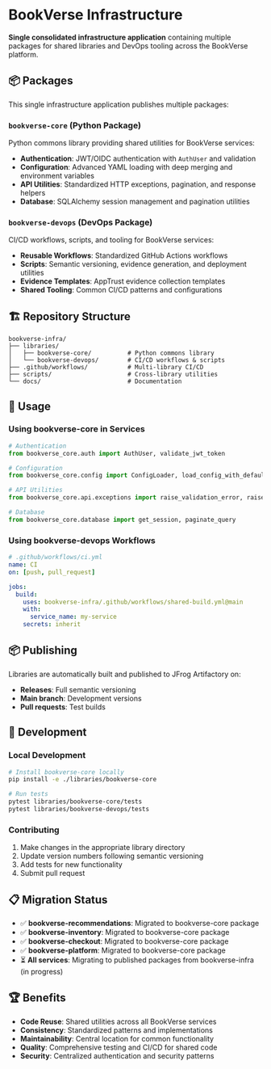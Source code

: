 # BookVerse Infrastructure

**Single consolidated infrastructure application** containing multiple packages for shared libraries and DevOps tooling across the BookVerse platform.

## 📦 Packages

This single infrastructure application publishes multiple packages:

### `bookverse-core` (Python Package)
Python commons library providing shared utilities for BookVerse services:
- **Authentication**: JWT/OIDC authentication with `AuthUser` and validation
- **Configuration**: Advanced YAML loading with deep merging and environment variables
- **API Utilities**: Standardized HTTP exceptions, pagination, and response helpers
- **Database**: SQLAlchemy session management and pagination utilities

### `bookverse-devops` (DevOps Package)
CI/CD workflows, scripts, and tooling for BookVerse services:
- **Reusable Workflows**: Standardized GitHub Actions workflows
- **Scripts**: Semantic versioning, evidence generation, and deployment utilities
- **Evidence Templates**: AppTrust evidence collection templates
- **Shared Tooling**: Common CI/CD patterns and configurations

## 🏗️ Repository Structure

```
bookverse-infra/
├── libraries/
│   ├── bookverse-core/          # Python commons library
│   └── bookverse-devops/        # CI/CD workflows & scripts
├── .github/workflows/           # Multi-library CI/CD
├── scripts/                     # Cross-library utilities
└── docs/                        # Documentation
```

## 🚀 Usage

### Using bookverse-core in Services

```python
# Authentication
from bookverse_core.auth import AuthUser, validate_jwt_token

# Configuration
from bookverse_core.config import ConfigLoader, load_config_with_defaults

# API Utilities
from bookverse_core.api.exceptions import raise_validation_error, raise_not_found_error

# Database
from bookverse_core.database import get_session, paginate_query
```

### Using bookverse-devops Workflows

```yaml
# .github/workflows/ci.yml
name: CI
on: [push, pull_request]

jobs:
  build:
    uses: bookverse-infra/.github/workflows/shared-build.yml@main
    with:
      service_name: my-service
    secrets: inherit
```

## 📦 Publishing

Libraries are automatically built and published to JFrog Artifactory on:
- **Releases**: Full semantic versioning
- **Main branch**: Development versions
- **Pull requests**: Test builds

## 🔧 Development

### Local Development
```bash
# Install bookverse-core locally
pip install -e ./libraries/bookverse-core

# Run tests
pytest libraries/bookverse-core/tests
pytest libraries/bookverse-devops/tests
```

### Contributing
1. Make changes in the appropriate library directory
2. Update version numbers following semantic versioning
3. Add tests for new functionality
4. Submit pull request

## 📋 Migration Status

- ✅ **bookverse-recommendations**: Migrated to bookverse-core package
- ✅ **bookverse-inventory**: Migrated to bookverse-core package  
- ✅ **bookverse-checkout**: Migrated to bookverse-core package
- ✅ **bookverse-platform**: Migrated to bookverse-core package
- ⏳ **All services**: Migrating to published packages from bookverse-infra (in progress)

## 🏆 Benefits

- **Code Reuse**: Shared utilities across all BookVerse services
- **Consistency**: Standardized patterns and implementations
- **Maintainability**: Central location for common functionality
- **Quality**: Comprehensive testing and CI/CD for shared code
- **Security**: Centralized authentication and security patterns
